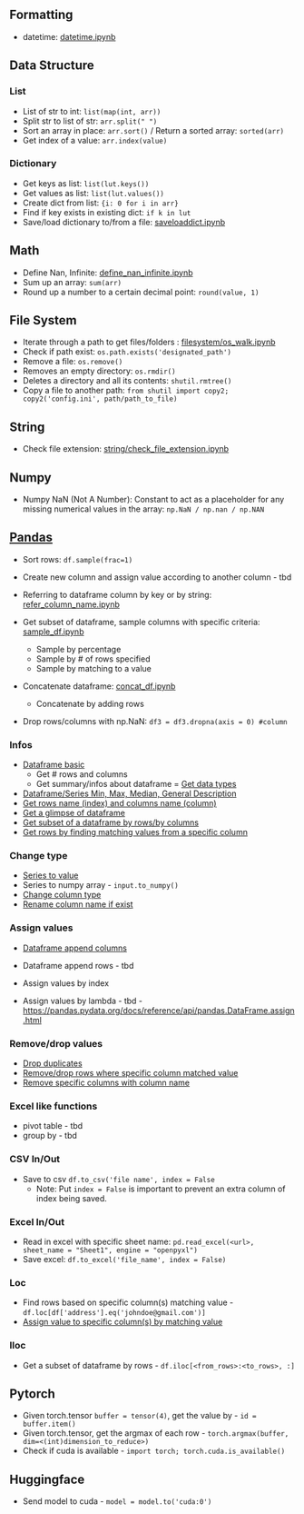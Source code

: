 ## Formatting
- datetime:  [datetime.ipynb](formatting/datetime.ipynb)

## Data Structure 

### List 
- List of str to int: ```list(map(int, arr))```
- Split str to list of str: ```arr.split(" ")```
- Sort an array in place: ```arr.sort()``` / Return a sorted array: ```sorted(arr)```
- Get index of a value: ```arr.index(value)```

### Dictionary
- Get keys as list: ```list(lut.keys())```
- Get values as list: ```list(lut.values())```
- Create dict from list: ```{i: 0 for i in arr}```
- Find if key exists in existing dict: ```if k in lut```
- Save/load dictionary to/from a file: [saveloaddict.ipynb](dictionary/saveloaddict.ipynb)

## Math
- Define Nan, Infinite: [define_nan_infinite.ipynb](math/define_nan_infinite.ipynb)
- Sum up an array: ```sum(arr)```
- Round up a number to a certain decimal point: ```round(value, 1)``` 

## File System
- Iterate through a path to get files/folders : [filesystem/os_walk.ipynb](filesystem/os_walk.ipynb)
- Check if path exist: ```os.path.exists('designated_path')```
- Remove a file: ```os.remove()```
- Removes an empty directory: ```os.rmdir()```
- Deletes a directory and all its contents: ```shutil.rmtree()```
- Copy a file to another path: ```from shutil import copy2; copy2('config.ini', path/path_to_file)```

## String
- Check file extension: [string/check_file_extension.ipynb](string/check_file_extension.ipynb)

## Numpy
- Numpy NaN (Not A Number): Constant to act as a placeholder for any missing numerical values in the array: ```np.NaN / np.nan / np.NAN```

## [Pandas](https://pandas.pydata.org/docs/reference/)

- Sort rows: ```df.sample(frac=1)```
- Create new column and assign value according to another column - tbd

- Referring to dataframe column by key or by string: [refer_column_name.ipynb](pandas/refer_column_name.ipynb)

- Get subset of dataframe, sample columns with specific criteria: [sample_df.ipynb](pandas/sample_df.ipynb)
    - Sample by percentage
    - Sample by # of rows specified
    - Sample by matching to a value
- Concatenate dataframe: [concat_df.ipynb](pandas/concat_df.ipynb)
    - Concatenate by adding rows
- Drop rows/columns with np.NaN: ```df3 = df3.dropna(axis = 0) #column```

### Infos
- [Dataframe basic](pandas/info_basic.ipynb)
    - Get # rows and columns
    - Get summary/infos about dataframe
= [Get data types](pandas/column_types.ipynb)
- [Dataframe/Series Min, Max, Median, General Description](pandas/series_min_max.ipynb)
- [Get rows name (index) and columns name (column)](pandas/info_rows_columns.ipynb)
- [Get a glimpse of dataframe](pandas/info_glimpse.ipynb)
- [Get subset of a dataframe by rows/by columns](pandas/df_subset.ipynb)
- [Get rows by finding matching values from a specific column](pandas/df_find_rows.ipynb)

### Change type
- [Series to value](pandas/series_to_values.ipynb)
- Series to numpy array - ```input.to_numpy()```
- [Change column type](pandas/change_column_type.ipynb)
- [Rename column name if exist](pandas/rename_column.ipynb)

### Assign values
- [Dataframe append columns](pandas/df_append_column.ipynb)
- Dataframe append rows - tbd

- Assign values by index
- Assign values by lambda - tbd - https://pandas.pydata.org/docs/reference/api/pandas.DataFrame.assign.html

### Remove/drop values
- [Drop duplicates](pandas/drop_duplicate.ipynb)
- [Remove/drop rows where specific column matched value](pandas/remove_with_matching_value.ipynb)
- [Remove specific columns with column name](pandas/remove_column.ipynb)

### Excel like functions
- pivot table - tbd
- group by - tbd

### CSV In/Out
- Save to csv ```df.to_csv('file name', index = False```
    - Note: Put ```index = False``` is important to prevent an extra column of index being saved.

### Excel In/Out
- Read in excel with specific sheet name: ```pd.read_excel(<url>, sheet_name = "Sheet1", engine = "openpyxl")```
- Save excel: ```df.to_excel('file_name', index = False) ```

### Loc
- Find rows based on specific column(s) matching value - ```df.loc[df['address'].eq('johndoe@gmail.com')]```
- [Assign value to specific column(s) by matching value](pandas/df_assign_col_values.ipynb)

### Iloc 
- Get a subset of dataframe by rows - ```df.iloc[<from_rows>:<to_rows>, :]```


## Pytorch
- Given torch.tensor ```buffer = tensor(4)```, get the value by - ```id = buffer.item()```
- Given torch.tensor, get the argmax of each row - ```torch.argmax(buffer, dim=<(int)dimension_to_reduce>)```
- Check if cuda is available - ```import torch; torch.cuda.is_available()``` 


## Huggingface

- Send model to cuda - ```model = model.to('cuda:0')```
